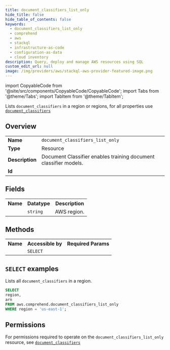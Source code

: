 ```yaml
---
title: document_classifiers_list_only
hide_title: false
hide_table_of_contents: false
keywords:
  - document_classifiers_list_only
  - comprehend
  - aws
  - stackql
  - infrastructure-as-code
  - configuration-as-data
  - cloud inventory
description: Query, deploy and manage AWS resources using SQL
custom_edit_url: null
image: /img/providers/aws/stackql-aws-provider-featured-image.png
---
```


import CopyableCode from '@site/src/components/CopyableCode/CopyableCode';
import Tabs from '@theme/Tabs';
import TabItem from '@theme/TabItem';

Lists <code>document_classifiers</code> in a region or regions, for all properties use <a href="/providers/aws/serviceName/document_classifiers/"><code>document_classifiers</code></a>

## Overview
<table><tbody>
<tr><td><b>Name</b></td><td><code>document_classifiers_list_only</code></td></tr>
<tr><td><b>Type</b></td><td>Resource</td></tr>
<tr><td><b>Description</b></td><td>Document Classifier enables training document classifier models.</td></tr>
<tr><td><b>Id</b></td><td><CopyableCode code="aws.comprehend.document_classifiers_list_only" /></td></tr>
</tbody></table>

## Fields
<table><tbody><tr><th>Name</th><th>Datatype</th><th>Description</th></tr><tr><td><CopyableCode code="region" /></td><td><code>string</code></td><td>AWS region.</td></tr>
</tbody></table>

## Methods

<table><tbody>
  <tr>
    <th>Name</th>
    <th>Accessible by</th>
    <th>Required Params</th>
  </tr>
  <tr>
    <td><CopyableCode code="list_resources" /></td>
    <td><code>SELECT</code></td>
    <td><CopyableCode code="region" /></td>
  </tr>
</tbody></table>

## `SELECT` examples
Lists all <code>document_classifiers</code> in a region.
```sql
SELECT
region,
arn
FROM aws.comprehend.document_classifiers_list_only
WHERE region = 'us-east-1';
```


## Permissions

For permissions required to operate on the <code>document_classifiers_list_only</code> resource, see <a href="/providers/aws/comprehend/document_classifiers/#permissions"><code>document_classifiers</code></a>

